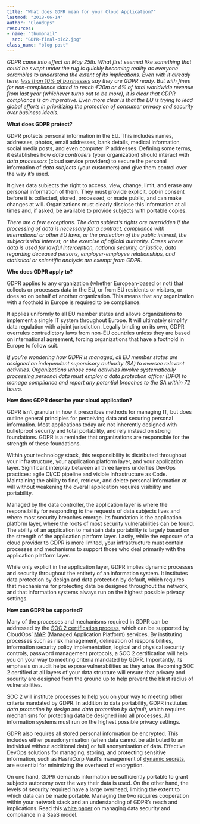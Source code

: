 ```yaml
---
title: "What does GDPR mean for your Cloud Application?"
lastmod: "2018-06-14"
author: "CloudOps"
resources:
- name: "thumbnail"
  src: "GDPR-final-pic2.jpg"
class_name: "blog post"
---
```


<div class="post-content"><p><i>GDPR came into effect on May 25th. What first seemed like something that could be swept under the rug is quickly becoming reality as everyone scrambles to understand the extent of its implications. Even with it already here, <a href="http://www.information-age.com/if-youre-still-not-prepared-dont-panic-heres-gdpr-101-123461476/" target="_blank">less than 10% of businesses</a> say they are GDPR ready. But with fines for non-compliance slated to reach €20m or 4% of total worldwide revenue from last year (whichever turns out to be more), it is clear that GDPR compliance is an imperative. Even more clear is that the EU is trying to lead global efforts in prioritizing the protection of consumer privacy and security over business ideals.</i></p><p><strong>What does GDPR protect?</strong></p><p>GDPR protects personal information in the EU. This includes names, addresses, photos, email addresses, bank details, medical information, social media posts, and even computer IP addresses. Defining some terms, it establishes how <i>data controllers</i> (your organization) should interact with <i>data processors</i> (cloud service providers) to secure the personal information of <i>data subjects</i> (your customers) and give them control over the way it’s used.</p><p>It gives data subjects the right to access, view, change, limit, and erase any personal information of them. They must provide explicit, opt-in consent before it is collected, stored, processed, or made public, and can make changes at will. Organizations must clearly disclose this information at all times and, if asked, be available to provide subjects with portable copies.</p><p><i>There are a few exceptions. The data subject’s rights are overridden if the processing of data is necessary for a contract, compliance with international or other EU laws, or the protection of the public interest, the subject’s vital interest, or the exercise of official authority. Cases where data is used for lawful interception, national security, or justice, data regarding deceased persons, employer-employee relationships, and statistical or scientific analysis are exempt from GDPR.</i></p><p><strong>Who does GDPR apply to?</strong></p><p>GDPR applies to any organization (whether European-based or not) that collects or processes data in the EU, or from EU residents or visitors, or does so on behalf of another organization. This means that any organization with a foothold in Europe is required to be compliance.</p><p>It applies uniformly to all EU member states and allows organizations to implement a single IT system throughout Europe. It will ultimately simplify data regulation with a joint jurisdiction. Legally binding on its own, GDPR overrules contradictory laws from non-EU countries unless they are based on international agreement, forcing organizations that have a foothold in Europe to follow suit.</p><p><i>If you’re wondering how GDPR is managed, all EU member states are assigned an independent supervisory authority (SA) to oversee relevant activities. Organizations whose core activities involve systematically processing personal data must employ a data protection officer (DPO) to manage compliance and report any potential breaches to the SA within 72 hours.</i></p><p><strong>How does GDPR describe your cloud application?</strong></p><p>GDPR isn’t granular in how it prescribes methods for managing IT, but does outline general principles for perceiving data and securing personal information. Most applications today are not inherently designed with bulletproof security and total portability, and rely instead on strong foundations. GDPR is a reminder that organizations are responsible for the strength of these foundations.</p><p>Within your technology stack, this responsibility is distributed throughout your infrastructure, your application platform layer, and your application layer. Significant interplay between all three layers underlies DevOps practices: agile CI/CD pipeline and visible Infrastructure as Code. Maintaining the ability to find, retrieve, and delete personal information at will without weakening the overall application requires visibility and portability.</p><p>Managed by the data controller, the application layer is where the responsibility for responding to the requests of data subjects lives and where most security breaches emerge. Its foundation is the application platform layer, where the roots of most security vulnerabilities can be found. The ability of an application to maintain data portability is largely based on the strength of the application platform layer. Lastly, while the exposure of a cloud provider to GDPR is more limited, your infrastructure must contain processes and mechanisms to support those who deal primarily with the application platform layer.</p><p>While only explicit in the application layer, GDPR implies dynamic processes and security throughout the entirety of an information system. It institutes data protection by design and data protection by default, which requires that mechanisms for protecting data be designed throughout the network, and that information systems always run on the highest possible privacy settings.</p><p><strong>How can GDPR be supported?</strong></p><p>Many of the processes and mechanisms required in GDPR can be addressed by the <a href="https://www.cloudops.com/2018/05/overcoming-compliance-confusion-why-you-need-a-soc-2-foundation/" target="_blank">SOC 2 certification process</a>, which can be supported by CloudOps’ <a href="https://www.cloudops.com/2018/05/overcoming-compliance-confusion-why-you-need-a-soc-2-foundation/" target="_blank">MAP</a> (Managed Application Platform) services. By instituting processes such as risk management, delineation of responsibilities, information security policy implementation, logical and physical security controls, password management protocols, a SOC 2 certification will help you on your way to meeting criteria mandated by GDPR. Importantly, its emphasis on audit helps expose vulnerabilities as they arise. Becoming SOC 2 certified at all layers of your data structure will ensure that privacy and security are designed from the ground up to help prevent the blast radius of vulnerabilities.</p><p>SOC 2 will institute processes to help you on your way to meeting other criteria mandated by GDPR. In addition to data portability, GDPR institutes <i>data protection by design</i> and <i>data protection by default</i>, which requires mechanisms for protecting data be designed into all processes. All information systems must run on the highest possible privacy settings.</p><p>GDPR also requires all stored personal information be encrypted. This includes either pseudonymisation (when data cannot be attributed to an individual without additional data) or full anonymisation of data. Effective DevOps solutions for managing, storing, and protecting sensitive information, such as HashiCorp Vault’s management of <a href="https://www.cloudops.com/2018/03/how-to-deploy-a-development-vault-server-to-kubernetes-using-helm/" target="_blank">dynamic secrets</a>, are essential for minimizing the overhead of encryption.</p><p>On one hand, GDPR demands information be sufficiently portable to grant subjects autonomy over the way their data is used. On the other hand, the levels of security required have a large overhead, limiting the extent to which data can be made portable. Managing the two requires cooperation within your network stack and an understanding of GDPR’s reach and implications. Read this <a href="https://info.cloudops.com/saas-make-it-secure-and-affordable" target="_blank">white paper</a> on managing data security and compliance in a SaaS model.</p></div>
